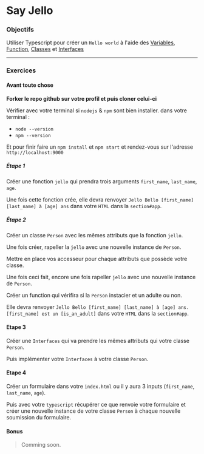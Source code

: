 # Say Jello

### Objectifs

Utiliser Typescript pour créer un `Hello world` à l'aide des [Variables](https://www.typescriptlang.org/docs/handbook/variable-declarations.html), [Function](https://www.typescriptlang.org/docs/handbook/functions.html), [Classes](https://www.typescriptlang.org/docs/handbook/classes.html) et [Interfaces](https://www.typescriptlang.org/docs/handbook/interfaces.html)
___
### Exercices

#### Avant toute chose

**Forker le repo github sur votre profil et puis cloner celui-ci**

Vérifier avec votre terminal si `nodejs` & `npm` sont bien installer.
dans votre terminal :
* `node --version`
* `npm --version`
	
Et pour finir faire un `npm install` et `npm start` et rendez-vous sur l'adresse `http://localhost:9000`

##### Étape 1

Créer une fonction `jello` qui prendra trois arguments `first_name`, `last_name`, `age`.

Une fois cette fonction crée, elle devra renvoyer `Jello Bello [first_name] [last_name] à [age] ans` dans votre `HTML` dans la `section#app`.


##### Étape 2

Créer un classe `Person` avec les mêmes attributs que la fonction `jello`.

Une fois créer, rapeller la `jello` avec une nouvelle instance de `Person`.

Mettre en place vos accesseur pour chaque attributs que possède votre classe.

Une fois ceci fait, encore une fois rapeller `jello` avec une nouvelle instance de `Person`.

Créer un function qui vérifira si la `Person` instacier et un adulte ou non. 

Elle devra renvoyer `Jello Bello [first_name] [last_name] à [age] ans. [first_name] est un [is_an_adult]` dans votre `HTML` dans la `section#app`.

#### Etape 3

Créer une `Interfaces` qui va prendre les mêmes attributs qui votre classe `Person`.

Puis implémenter votre `Interfaces` à votre classe `Person`.

#### Etape 4

Créer un formulaire dans votre `index.html` ou il y aura 3 inputs (`first_name`, `last_name`, `age`).

Puis avec votre `typescript` récupérer ce que renvoie votre formulaire et créer une nouvelle instance de votre classe `Person` à chaque nouvelle soumission du formulaire.

#### Bonus

> Comming soon.
